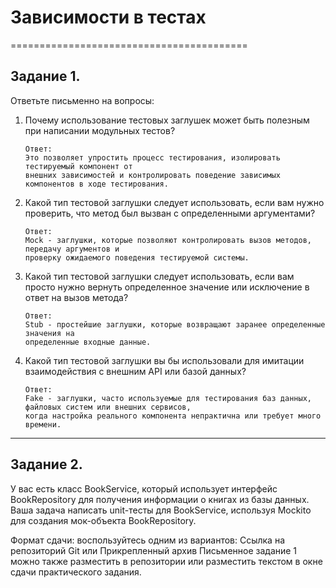 # Зависимости в тестах
=========================================

## Задание 1. 
Ответьте письменно на вопросы:
1) Почему использование тестовых заглушек может быть полезным при написании модульных тестов?

       Ответ:
       Это позволяет упростить процесс тестирования, изолировать тестируемый компонент от 
       внешних зависимостей и контролировать поведение зависимых компонентов в ходе тестирования.

2) Какой тип тестовой заглушки следует использовать, если вам нужно проверить, что метод был вызван 
   с определенными аргументами?

       Ответ: 
       Mock - заглушки, которые позволяют контролировать вызов методов, передачу аргументов и 
       проверку ожидаемого поведения тестируемой системы.

3) Какой тип тестовой заглушки следует использовать, если вам просто нужно вернуть определенное значение 
   или исключение в ответ на вызов метода?

       Ответ: 
       Stub - простейшие заглушки, которые возвращают заранее определенные значения на 
       определенные входные данные.

4) Какой тип тестовой заглушки вы бы использовали для имитации  взаимодействия с внешним API или базой данных?

       Ответ: 
       Fake - заглушки, часто используемые для тестирования баз данных, файловых систем или внешних сервисов, 
       когда настройка реального компонента непрактична или требует много времени.

------------------------------------------
## Задание 2.
У вас есть класс BookService, который использует интерфейс BookRepository для получения информации 
о книгах из базы данных. Ваша задача написать unit-тесты для BookService, используя Mockito для создания 
мок-объекта BookRepository.

Формат сдачи: воспользуйтесь одним из вариантов: Ссылка на репозиторий Git или Прикрепленный архив
Письменное задание 1 можно также разместить в репозитории или разместить текстом в окне сдачи практического задания.